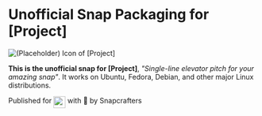 # Unofficial Snap Packaging for [Project]
<!--
	Use the RawGit service for easy access to in-repo pictures:
	https://rawgit.com
-->
![(Placeholder) Icon of [Project]](https://cdn.rawgit.com/Lin-Buo-Ren/snapcrafters-template-plus/bea3bc56/snap/gui/my-awesome-app.png "(Placeholder) Icon of [Project]")

**This is the unofficial snap for [Project]**, *"Single-line elevator pitch for your amazing snap"*. It works on Ubuntu, Fedora, Debian, and other major Linux distributions.

<!-- Uncomment and modify this when you are provided a build status badge
[![Build Status Badge of the `my-awesome-app` Snap](https://build.snapcraft.io/badge/_repo_owner_id_/_repo_name_id_.svg "Build Status of the `my-awesome-app` snap")](https://build.snapcraft.io/user/_repo_owner_id_/_repo_name_id_)
-->

<!-- Uncomment and modify this when you have a screenshot
![Screenshot of the Snapped Application](screenshots/screenshot.png "Screenshot of the Snapped Application")
-->

Published for <img src="http://anything.codes/slack-emoji-for-techies/emoji/tux.png" align="top" width="24" /> with 💝 by Snapcrafters

<!-- Uncomment and modify this when you have published the snap to the Snap Store
## Installation
([Don't have snapd installed?](https://snapcraft.io/docs/core/install))

### In Terminal
    # Install Snap #
    sudo snap install --channel=edge --devmode my-awesome-app
    #sudo snap install --channel=beta my-awesome-app
    #sudo snap install my-awesome-app
    
    # Connect the Snap to Required Interfaces #
    ## _plug_name_: Reasoning of connecting _plug_name_ ##
    sudo snap connect my-awesome-app:_plug_name_
    
    # Connect the Snap to Optional Interfaces #
    ## _plug_name_: Reasoning of connecting _plug_name_ ##
    sudo snap connect my-awesome-app:_plug_name_

### The Graphical Way
Browse <https://snapcraft.io/my-awesome-app> and follow the instructions.
-->

<!-- Uncomment when you have test results
## What is Working
* [A list of functionallities that are verified working]

## What is NOT Working...yet 
* [A list of functionallities that are verified not working]

Check out the [issue tracker](https://github.com/_repo_owner_id_/_repo_name_id_/issues) for more known issues.

## What is NOT Tested...yet
* [A list of functionallities that are not tested for any reasons.]
-->

<!-- Uncomment when you have initialized the URLs
## Support
* Report issues regarding using this snap to the issue tracker:  
  <https://github.com/_repo_owner_id_/_repo_name_id_/issues>
* You may also post on the Snapcraft Forum, under the `snap` topic category:  
  <https://forum.snapcraft.io/c/snap>
-->

